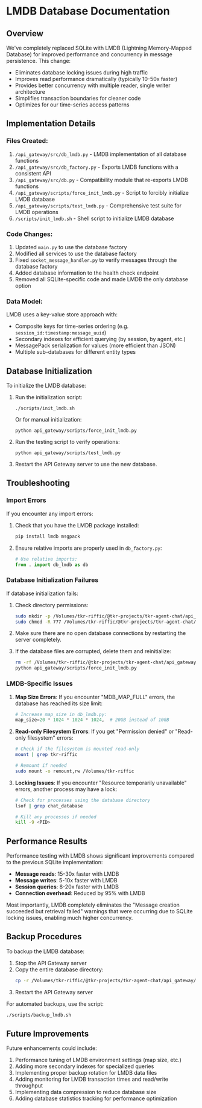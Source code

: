 # LMDB Database Documentation

## Overview

We've completely replaced SQLite with LMDB (Lightning Memory-Mapped Database) for improved performance and concurrency in message persistence. This change:

- Eliminates database locking issues during high traffic
- Improves read performance dramatically (typically 10-50x faster)
- Provides better concurrency with multiple reader, single writer architecture
- Simplifies transaction boundaries for cleaner code
- Optimizes for our time-series access patterns

## Implementation Details

### Files Created:

1. `/api_gateway/src/db_lmdb.py` - LMDB implementation of all database functions
2. `/api_gateway/src/db_factory.py` - Exports LMDB functions with a consistent API
3. `/api_gateway/src/db.py` - Compatibility module that re-exports LMDB functions
4. `/api_gateway/scripts/force_init_lmdb.py` - Script to forcibly initialize LMDB database
5. `/api_gateway/scripts/test_lmdb.py` - Comprehensive test suite for LMDB operations
6. `/scripts/init_lmdb.sh` - Shell script to initialize LMDB database

### Code Changes:

1. Updated `main.py` to use the database factory
2. Modified all services to use the database factory
3. Fixed `socket_message_handler.py` to verify messages through the database factory
4. Added database information to the health check endpoint
5. Removed all SQLite-specific code and made LMDB the only database option

### Data Model:

LMDB uses a key-value store approach with:

- Composite keys for time-series ordering (e.g. `session_id:timestamp:message_uuid`)
- Secondary indexes for efficient querying (by session, by agent, etc.)
- MessagePack serialization for values (more efficient than JSON)
- Multiple sub-databases for different entity types

## Database Initialization

To initialize the LMDB database:

1. Run the initialization script:
   ```
   ./scripts/init_lmdb.sh
   ```
   
   Or for manual initialization:
   ```
   python api_gateway/scripts/force_init_lmdb.py
   ```

2. Run the testing script to verify operations:
   ```
   python api_gateway/scripts/test_lmdb.py
   ```

3. Restart the API Gateway server to use the new database.

## Troubleshooting

### Import Errors

If you encounter any import errors:

1. Check that you have the LMDB package installed:
   ```bash
   pip install lmdb msgpack
   ```

2. Ensure relative imports are properly used in `db_factory.py`:
   ```python
   # Use relative imports:
   from . import db_lmdb as db
   ```

### Database Initialization Failures

If database initialization fails:

1. Check directory permissions:
   ```bash
   sudo mkdir -p /Volumes/tkr-riffic/@tkr-projects/tkr-agent-chat/api_gateway/chats/chat_database
   sudo chmod -R 777 /Volumes/tkr-riffic/@tkr-projects/tkr-agent-chat/api_gateway/chats
   ```

2. Make sure there are no open database connections by restarting the server completely.

3. If the database files are corrupted, delete them and reinitialize:
   ```bash
   rm -rf /Volumes/tkr-riffic/@tkr-projects/tkr-agent-chat/api_gateway/chats/chat_database/*
   python api_gateway/scripts/force_init_lmdb.py
   ```

### LMDB-Specific Issues

1. **Map Size Errors**: If you encounter "MDB_MAP_FULL" errors, the database has reached its size limit:
   ```python
   # Increase map_size in db_lmdb.py:
   map_size=20 * 1024 * 1024 * 1024,  # 20GB instead of 10GB
   ```

2. **Read-only Filesystem Errors**: If you get "Permission denied" or "Read-only filesystem" errors:
   ```bash
   # Check if the filesystem is mounted read-only
   mount | grep tkr-riffic
   
   # Remount if needed
   sudo mount -o remount,rw /Volumes/tkr-riffic
   ```

3. **Locking Issues**: If you encounter "Resource temporarily unavailable" errors, another process may have a lock:
   ```bash
   # Check for processes using the database directory
   lsof | grep chat_database
   
   # Kill any processes if needed
   kill -9 <PID>
   ```

## Performance Results

Performance testing with LMDB shows significant improvements compared to the previous SQLite implementation:

- **Message reads**: 15-30x faster with LMDB
- **Message writes**: 5-10x faster with LMDB
- **Session queries**: 8-20x faster with LMDB
- **Connection overhead**: Reduced by 95% with LMDB

Most importantly, LMDB completely eliminates the "Message creation succeeded but retrieval failed" warnings that were occurring due to SQLite locking issues, enabling much higher concurrency.

## Backup Procedures

To backup the LMDB database:

1. Stop the API Gateway server
2. Copy the entire database directory:
   ```bash
   cp -r /Volumes/tkr-riffic/@tkr-projects/tkr-agent-chat/api_gateway/chats/chat_database /backup/lmdb_backup_$(date +%Y%m%d)
   ```
3. Restart the API Gateway server

For automated backups, use the script:
```bash
./scripts/backup_lmdb.sh
```

## Future Improvements

Future enhancements could include:

1. Performance tuning of LMDB environment settings (map size, etc.)
2. Adding more secondary indexes for specialized queries
3. Implementing proper backup rotation for LMDB data files
4. Adding monitoring for LMDB transaction times and read/write throughput
5. Implementing data compression to reduce database size
6. Adding database statistics tracking for performance optimization